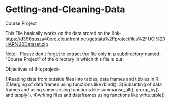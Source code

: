 # Getting-and-Cleaning-Data
Course Project

This File basically works on the data stored on the link- https://d396qusza40orc.cloudfront.net/getdata%2Fprojectfiles%2FUCI%20HAR%20Dataset.zip


Note:- Please don't forget to extract the file only in a subdirectory named- "Course Project" of the directory in which this file is put.


Objectives of this project-

1)Reading data from outside files into tables, data frames and tibbles in R.
2)Merging of data frames using functions like rbind().
3)Subsetting of data frames and using summarising functions like summarise_all(), group_by() and tapply().
4)writing files and dataframes using functions like write.table()
